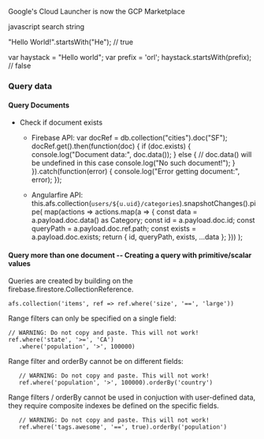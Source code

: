 Google's Cloud Launcher is now the GCP Marketplace





javascript search string

"Hello World!".startsWith("He"); // true

var haystack = "Hello world";
var prefix = 'orl';
haystack.startsWith(prefix); // false




### Query data
#### Query Documents
* Check if document exists
  * Firebase API:
        var docRef = db.collection("cities").doc("SF");
        docRef.get().then(function(doc) {
            if (doc.exists) {
                console.log("Document data:", doc.data());
            } else {
                // doc.data() will be undefined in this case
                console.log("No such document!");
            }
        }).catch(function(error) {
            console.log("Error getting document:", error);
        });

  * Angularfire API:
        this.afs.collection<Category>(`users/${u.uid}/categories`).snapshotChanges().pipe(
          map(actions => actions.map(a => {
            const data = a.payload.doc.data() as Category;
            const id = a.payload.doc.id;
            const queryPath = a.payload.doc.ref.path;
            const exists = a.payload.doc.exists;
            return { id, queryPath, exists, ...data };
          }))
        );

#### Query more than one document -- Creating a query with primitive/scalar values
Queries are created by building on the firebase.firestore.CollectionReference.

    afs.collection('items', ref => ref.where('size', '==', 'large'))

Range filters can only be specified on a single field:

    // WARNING: Do not copy and paste. This will not work!
    ref.where('state', '>=', 'CA')
       .where('population', '>', 100000)

Range filter and orderBy cannot be on different fields:

       // WARNING: Do not copy and paste. This will not work!
       ref.where('population', '>', 100000).orderBy('country')

 Range filters / orderBy cannot be used in conjuction with user-defined data, they require composite indexes be defined on the specific fields.

       // WARNING: Do not copy and paste. This will not work!
       ref.where('tags.awesome', '==', true).orderBy('population')
